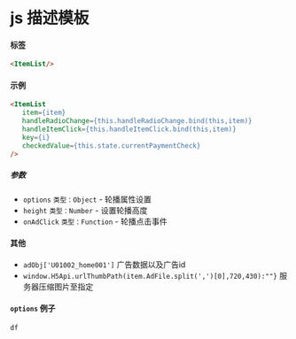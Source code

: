 # js 描述模板

#### 标签

```html
<ItemList/>
```

#### 示例

```html
<ItemList
   item={item}
   handleRadioChange={this.handleRadioChange.bind(this,item)}
   handleItemClick={this.handleItemClick.bind(this,item)}
   key={i}
   checkedValue={this.state.currentPaymentCheck}
/>
```

##### 参数

* `options` `类型：Object` - 轮播属性设置
* `height` `类型：Number` - 设置轮播高度
* `onAdClick` `类型：Function` - 轮播点击事件

#### 其他

* `adObj['U01002_home001']` 广告数据以及广告id
* `window.H5Api.urlThumbPath(item.AdFile.split(',')[0],720,430):""}` 服务器压缩图片至指定

#### `options` 例子

```js
df
```

